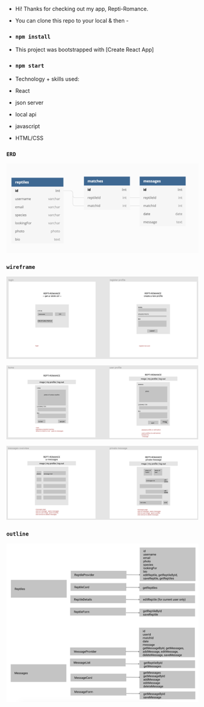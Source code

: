* Hi! Thanks for checking out my app, Repti-Romance.
* You can clone this repo to your local & then -
* ### `npm install`

* This project was bootstrapped with [Create React App]
* ### `npm start`

* Technology + skills used: 
* React
* json server
* local api
* javascript
* HTML/CSS

### `ERD`
![Repti-ERD](/readme/repti-ERD.png)

### `wireframe`
![Repti-wireframe1](/readme/repti-wireframe1.png)

![Repti-wireframe2](/readme/repti-wireframe2.png)

![Repti-wireframe3](/readme/repti-wireframe3.png)

### `outline`
![Repti-outline](/readme/repti-outline.png)
